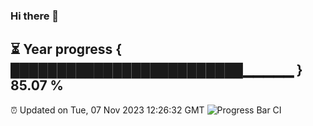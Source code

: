 ### Hi there 👋
⏳ Year progress { █████████████████████████▁▁▁▁▁ } 85.07 %
---
⏰ Updated on Tue, 07 Nov 2023 12:26:32 GMT
![Progress Bar CI](https://github.com/liununu/liununu/workflows/Progress%20Bar%20CI/badge.svg)
